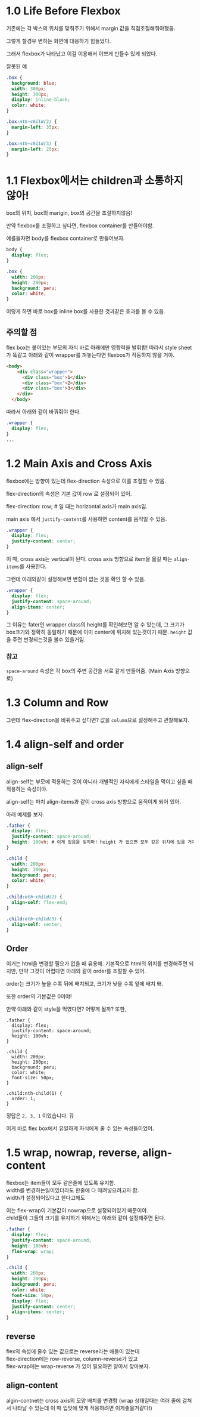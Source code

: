 # 1.0 Life Before Flexbox

기존에는 각 박스의 위치를 맞춰주기 위해서 margin 값을 직접조절해줘야했음.

그렇게 할경우 변하는 화면에 대응하기 힘들었다.

그래서  flexbox가 나타났고 이걸 이용해서 이쁘게 만들수 있게 되었다.

잘못된 예

```css
.box {
  background: blue;
  width: 300px;
  height: 300px;
  display: inline-block;
  color: white;
}

.box:nth-child(2) {
  margin-left: 35px;
}

.box:nth-child(3) {
  margin-left: 20px;
}
```

# 1.1 Flexbox에서는 children과 소통하지 않아!

box의 위치, box의 marigin, box의 공간을 조절하지않음!

만약 flexbox를 조절하고 싶다면, flexbox container를 만들어야함.

예를들자면 body를 flexbox container로 만들어보자.

```css
body {
  display: flex;
}

.box {
  width: 200px;
  height: 200px;
  background: peru;
  color: white;
}
```

이렇게 하면 바로 box를 inline box를 사용한 것과같은 효과를 볼 수 있음.

## 주의할 점

flex box는 붙어있는 부모의 자식 바로 아래에만 영향력을 발휘함! 따라서 style sheet가 똑같고 아래와 같이 wrapper를 껴놓는다면 flexbox가 작동하지 않을 거야.
```html
<body>
    <div class="wrapper">
      <div class="box">1</div>
      <div class="box">2</div>
      <div class="box">3</div>
    </div>
  </body>
```

따라서 아래와 같이 바꿔줘야 한다.

```css
.wrapper {
  display: flex;
}
...
```

# 1.2 Main Axis and Cross Axis

flexbox에는 방향이 있는데 flex-direction 속성으로 이를 조절할 수 있음. 

flex-direction의 속성은 기본 값이 row 로 설정되어 있어.

flex-direction: row; # 일 때는 horizontal axis가 main axis임.

main axis 에서 `justify-content`를 사용하면 content를 움직일 수 있음. 

```css
.wrapper {
  display: flex;
  justify-content: center;
}
```

이 때, cross axis는 vertical이 된다. cross axis 방향으로 item을 옮길 때는 `align-items`를 사용한다.

그런데 아래와같이 설정해보면 변함이 없는 것을 확인 할 수 있음.

```css
.wrapper {
  display: flex;
  justify-content: space-around;
  align-items: center;
}
```

그 이유는 fater인 wrapper class의 height를 확인해보면 알 수 있는데, 그 크기가 box크기와 정확히 동일하기 때문에 이미 center에 위치해 있는것이기 때문. `height` 값을 주면 변경되는것을 볼수 있을거임. 

### 참고

`space-around` 속성은 각 box의 주변 공간을 서로 같게 만들어줌. (Main Axis 방향으로)


# 1.3 Column and Row

그런데 flex-direction을 바꿔주고 싶다면? 값을 `column`으로 설정해주고 관찰해보자.

# 1.4 align-self and order

## align-self

align-self는 부모에 적용하는 것이 아니라 개별적인 자식에게 스타일을 먹이고 싶을 때 적용하는 속성이야.

align-self는 마치 align-items과 같이 cross axis 방향으로 움직이게 되어 있어.

아래 예제를 보자.

```css
.father {
  display: flex;
  justify-content: space-around;
  height: 100vh; # 이게 있음을 잊지마! height 가 없으면 모두 같은 위치에 있을 거야. 
}

.child {
  width: 200px;
  height: 200px;
  background: peru;
  color: white;
}

.child:nth-child(2) {
  align-self: flex-end;
}

.child:nth-child(3) {
  align-self: center;
}
```

## Order 
이거는 html을 변경할 필요가 없을 때 유용해. 기본적으로 html의 위치를 변경해주면 되지만, 만약 그것이 어렵다면 아래와 같이 order를 조절할 수 있어.

order는 크기가 높을 수록 뒤에 배치되고, 크기가 낮을 수록 앞에 배치 돼. 

또한 order의 기본값은 0이야!

만약 아래와 같이 style을 먹였다면? 어떻게 될까? 또한,

```
.father {
  display: flex;
  justify-content: space-around;
  height: 100vh;
}

.child {
  width: 200px;
  height: 200px;
  background: peru;
  color: white;
  font-size: 50px;
}

.child:nth-child(1) {
  order: 1;
}
```

정답은 `2, 3, 1` 이었습니다. 뀨 

이게 바로 flex box에서 유일하게 자식에게 줄 수 있는 속성들이었어.

# 1.5 wrap, nowrap, reverse, align-content

 flexbox는 item들이 모두 같은줄에 있도록 유지함.  
 width를 변경하는일이있더라도 한줄에 다 때려넣으려고자 함.  
 width가 설정되어있다고 한다고해도

 이는 flex-wrap이 기본값이 nowrap으로 설정되어있기 때문이야.  
 child들이 그들의 크기를 유지하기 위해서는 아래와 같이 설정해주면 된다. 

```css
.father {
  display: flex;
  justify-content: space-around;
  height: 100vh;
  flex-wrap: wrap;
}

.child {
  width: 200px;
  height: 200px;
  background: peru;
  color: white;
  font-size: 50px;
  display: flex;
  justify-content: center;
  align-items: center;
}
```

## reverse
flex의 속성에 줄수 있는 값으로는 reverse라는 애들이 있는데  
flex-direction에는 row-reverse, column-reverse가 있고  
flex-wrap에는 wrap-reverse 가 있어 필요하면 알아서 찾아보자.

## align-content

algin-contnet는 cross axis의 모양 배치를 변경함 (wrap 상태일때는 여러 줄에 걸쳐서 나타날 수 있는데 이 때 입맛에 맞게 적용하려면 이게좋을거같다!)